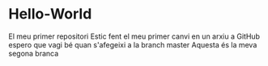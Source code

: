 # Hello-World
El meu primer repositori
Estic fent el meu primer canvi en un arxiu a GitHub espero que vagi bé quan s'afegeixi a la branch master
Aquesta és la meva segona branca 
